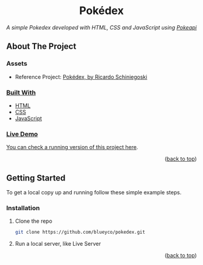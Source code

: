 <!-- Improved compatibility of back to top link: See: https://github.com/othneildrew/Best-README-Template/pull/73 -->
<a name="readme-top"></a>

<br />
<div align="center">
  <h1 align="center">Pokédex</h1>

  <p align="center">
    <em>A simple Pokedex developed with HTML, CSS and JavaScript using <a href="https://pokeapi.co">Pokeapi</a></em>

  </p>
</div>

<!-- ABOUT THE PROJECT -->
## About The Project



### Assets

* Reference Project: <a href="https://www.figma.com/community/file/979132880663340794">Pokédex, by Ricardo Schiniegoski

### Built With

* HTML
* CSS
* JavaScript



<!-- LIVE DEMO -->
### Live Demo

You can check a running version of this project <a href="https://blueycode.github.io/pokedex">here</a>.

<p align="right">(<a href="#readme-top">back to top</a>)</p>

<!-- GETTING STARTED -->
## Getting Started

To get a local copy up and running follow these simple example steps.

### Installation

1. Clone the repo
   ```sh
   git clone https://github.com/blueyco/pokedex.git
   ```
2. Run a local server, like Live Server


<p align="right">(<a href="#readme-top">back to top</a>)</p>


